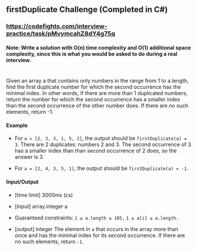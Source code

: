 ﻿## firstDuplicate Challenge (Completed in C#)
### https://codefights.com/interview-practice/task/pMvymcahZ8dY4g75q
#### Note: Write a solution with O(n) time complexity and O(1) additional space complexity, since this is what you would be asked to do during a real interview.
#
Given an array a that contains only numbers in the range from 1 to a.length, find the first duplicate number for which the second occurrence has the minimal index. In other words, if there are more than 1 duplicated numbers, return the number for which the second occurrence has a smaller index than the second occurrence of the other number does. If there are no such elements, return -1.

#### Example
- For ```a = [2, 3, 3, 1, 5, 2]```, the output should be ```firstDuplicate(a) = 3```.
There are 2 duplicates: numbers 2 and 3. The second occurrence of 3 has a smaller index than than second occurrence of 2 does, so the answer is 3.

- For ```a = [2, 4, 3, 5, 1]```, the output should be ```firstDuplicate(a) = -1```.

#### Input/Output
 - [time limit] 3000ms (cs)

- [input] array.integer a

- Guaranteed constraints:
```1 ≤ a.length ≤ 105,```
```1 ≤ a[i] ≤ a.length.```

- [output] integer
The element in ```a``` that occurs in the array more than once and has the minimal index for its second occurrence. If there are no such elements, return ```-1```.